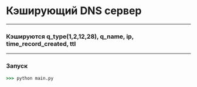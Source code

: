 # Кэширующий DNS сервер
___
### Кэшируются q_type(1,2,12,28), q_name, ip, time_record_created, ttl
___
### Запуск
```cmd
>>> python main.py
```

